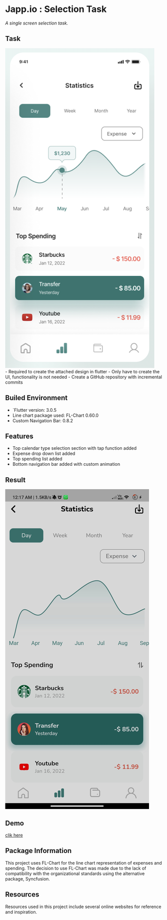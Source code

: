 # Japp.io : Selection Task

_A single screen selection task._ 

## Task
<img src="readme_rsc\internship_task.png" >
</br>
- Required to create the attached design in flutter
- Only have to create the UI, functionality is not needed
- Create a GitHub repository with incremental commits
 
## Builed Environment

- `Flutter version: 3.0.5
- Line chart package used: FL-Chart 0.60.0
- Custom Navigation Bar: 0.8.2

## Features
- Top calendar type selection section with tap function added
- Expense drop down list added
- Top spending list added
- Bottom navigation bar added with custom animation

## Result
<img src="readme_rsc\result.jpg" >

## Demo
[clik here](https://drive.google.com/file/d/1cmMCcwzS7c9tk1YBoA6QZwxpBEnGIwaT/view?usp=share_link)

## Package Information

This project uses FL-Chart for the line chart representation of expenses and spending. The decision to use FL-Chart was made due to the lack of compatibility with the organizational standards using the alternative package, Syncfusion. 


## Resources

Resources used in this project include several online websites for reference and inspiration.
